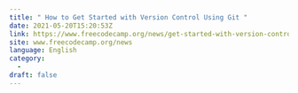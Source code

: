 ```yaml
---
title: " How to Get Started with Version Control Using Git "
date: 2021-05-20T15:20:53Z
link: https://www.freecodecamp.org/news/get-started-with-version-control-and-git/?utm_medium=RSS&utm_source=news.12bit.vn
site: www.freecodecamp.org/news
language: English
category:
  -   
draft: false
---
```

